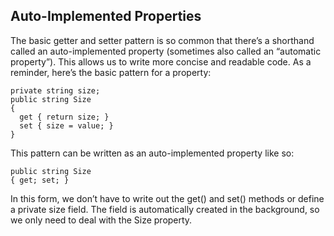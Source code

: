 ## Auto-Implemented Properties

The basic getter and setter pattern is so common that there’s a shorthand called an auto-implemented property (sometimes also called an “automatic property”). This allows us to write more concise and readable code. As a reminder, here’s the basic pattern for a property:

```
private string size;
public string Size
{
  get { return size; }
  set { size = value; }
}

```

This pattern can be written as an auto-implemented property like so:

```
public string Size
{ get; set; }

```

In this form, we don’t have to write out the get() and set() methods or define a private size field. The field is automatically created in the background, so we only need to deal with the Size property.
